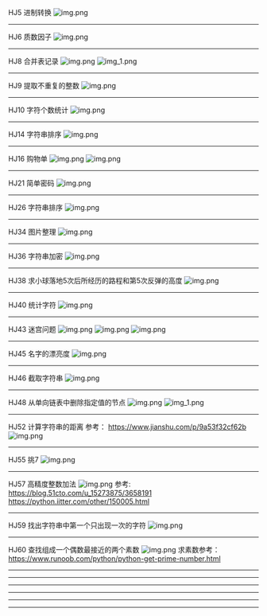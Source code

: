HJ5 进制转换
![img.png](imgs/HJ15.png)
************************************************************************************************************************
HJ6 质数因子
![img.png](imgs/HJ6.png)
************************************************************************************************************************
HJ8 合并表记录
![img.png](imgs/HJ8-1.png)
![img_1.png](imgs/HJ8-2.png)
************************************************************************************************************************
HJ9 提取不重复的整数
![img.png](imgs/HJ9.png)
************************************************************************************************************************
HJ10 字符个数统计
![img.png](imgs/HJ10.png)
************************************************************************************************************************
HJ14 字符串排序
![img.png](imgs/HJ14.png)
************************************************************************************************************************
HJ16 购物单
![img.png](imgs/HJ16-1.png)
![img.png](imgs/Hj16-2.png)
************************************************************************************************************************
HJ21 简单密码
![img.png](imgs/HJ21.png)
************************************************************************************************************************
HJ26 字符串排序
![img.png](imgs/HJ26.png)
************************************************************************************************************************
HJ34 图片整理
![img.png](imgs/HJ34.png)
************************************************************************************************************************
HJ36 字符串加密
![img.png](imgs/HJ36.png)
************************************************************************************************************************
HJ38 求小球落地5次后所经历的路程和第5次反弹的高度
![img.png](imgs/HJ38.png)
************************************************************************************************************************
HJ40 统计字符
![img.png](imgs/HJ40.png)
************************************************************************************************************************
HJ43 迷宫问题
![img.png](imgs/HJ43-1.png)
![img.png](imgs/HJ43-2.png)
![img.png](imgs/HJ43-3.png)
************************************************************************************************************************
HJ45 名字的漂亮度
![img.png](imgs/HJ45.png)
************************************************************************************************************************
HJ46 截取字符串
![img.png](imgs/HJ46.png)
************************************************************************************************************************
HJ48 从单向链表中删除指定值的节点
![img.png](imgs/HJ48-1.png)
![img_1.png](imgs/HJ48-2.png)
************************************************************************************************************************
HJ52 计算字符串的距离
参考： https://www.jianshu.com/p/9a53f32cf62b
![img.png](imgs/HJ52.png)
************************************************************************************************************************
HJ55 挑7
![img.png](imgs/HJ55.png)
************************************************************************************************************************
HJ57 高精度整数加法
![img.png](imgs/HJ57.png)
参考: https://blog.51cto.com/u_15273875/3658191
     https://python.iitter.com/other/150005.html
************************************************************************************************************************
HJ59 找出字符串中第一个只出现一次的字符
![img.png](imgs/HJ59.png)
************************************************************************************************************************
HJ60 查找组成一个偶数最接近的两个素数
![img.png](imgs/HJ60.png)
求素数参考：https://www.runoob.com/python/python-get-prime-number.html
************************************************************************************************************************
************************************************************************************************************************
************************************************************************************************************************
************************************************************************************************************************
************************************************************************************************************************
************************************************************************************************************************
